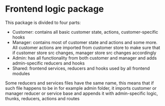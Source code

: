 # Frontend logic package

This package is divided to four parts:

- Customer: contains all basic customer state, actions, customer-specific hooks
- Manager: contains most of customer state and actions and some more. All customer actions are imported from customer store to make sure that if customer store src changes, manager store src changes accordingly
- Admin: has all functionality from both customer and manager and adds admin-specific reducers and hooks
- Shared: frontend services, reducers and hooks used by all frontend modules

Some reducers and services files have the same name, this means that if such file happens to be in for example admin folder, it imports customer or manager reducer or service base and appends it with admin-specific logic, thunks, reducers, actions and routes